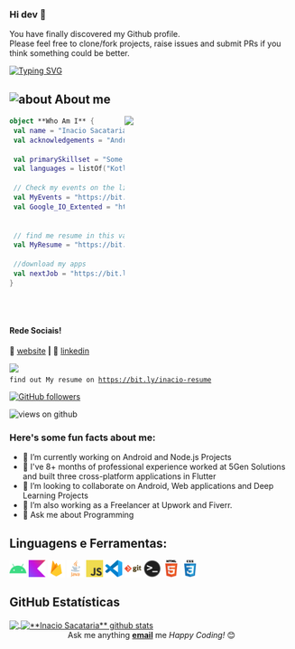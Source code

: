 ### Hi dev 👋
You have finally discovered my Github profile. <br>
Please feel free to clone/fork projects, raise issues and submit PRs if you think something could be better. <br>


[![Typing SVG](https://readme-typing-svg.herokuapp.com?font=Architects+Daughter&color=7AF79A&size=30&lines=It's+Inacio+Sacataria+here!;I'm+a+Android+Developer...;I'm+also+Backend+Develope)](https://git.io/typing-svg)



## <img width="45" alt="about" src="https://raw.github.com/elizarov/elizarov/master/about.png"> About me

<img align="right" width="300" src="https://i2.wp.com/allhtaccess.info/wp-content/uploads/2018/03/programming.gif?fit=1281%2C716&ssl=1" />

```kotlin
object **Who Am I** {
 val name = "Inacio Sacataria"
 val acknowledgements = "Android & Backend Development"
 
 val primarySkillset = "Some Skills"
 val languages = listOf("Kotlin","JavaScript","Java", "C#","few words on dart")
 
 // Check my events on the link bellow
 val MyEvents = "https://bit.ly/itcdev" 
 val Google_IO_Extented = "https://bit.ly/googleioext"
 
 
 // find me resume in this variable
 val MyResume = "https://bit.ly/inacio-resume" 
 
 //download my apps
 val nextJob = "https://bit.ly/younextjob"
}
 
```
[website]: https://bit.ly/inacio-portifolio/
[linkedin]: https://www.linkedin.com/in/inacio-sacataria-606683199/
<br>

#### Rede Sociais!

🏡 [website][website] **|** 
👔 [linkedin][linkedin]

<code><img height="40" src="https://38yzzh31tl41lys151mtjy81-wpengine.netdna-ssl.com/wp-content/uploads/2019/06/wr-resumes-logo.png"> find out My resume on https://bit.ly/inacio-resume</code>

[![GitHub followers](https://img.shields.io/github/followers/Ahmad-shaikh575.svg?style=social&label=Followers)](https://github.com/inaciosacataria?tab=followers)



<img src="https://komarev.com/ghpvc/?username=inacio-sacataria&label=Views&color=brightgreen&style=flat-square" alt="views on github" />

<h3> Here's some fun facts about me: </h3>

- 🔭 I’m currently working on Android and Node.js Projects
- 🌱 I've 8+ months of professional experience worked at 5Gen Solutions and built three cross-platform applications in Flutter
- 👯 I’m looking to collaborate on Android, Web applications and Deep Learning Projects
- 🤔 I’m also working as a Freelancer at Upwork and Fiverr.
- 💬 Ask me about Programming 

## **Linguagens e Ferramentas:**  

<code><img height="30" src="https://raw.githubusercontent.com/github/explore/80688e429a7d4ef2fca1e82350fe8e3517d3494d/topics/android/android.png"></code>
<code><img height="30" src="https://raw.githubusercontent.com/github/explore/80688e429a7d4ef2fca1e82350fe8e3517d3494d/topics/kotlin/kotlin.png"></code>
<code><img height="30" src="https://raw.githubusercontent.com/github/explore/80688e429a7d4ef2fca1e82350fe8e3517d3494d/topics/firebase/firebase.png"></code>
<code><img height="30" src="https://raw.githubusercontent.com/github/explore/80688e429a7d4ef2fca1e82350fe8e3517d3494d/topics/java/java.png"></code>
<code><img height="30" src="https://raw.githubusercontent.com/github/explore/80688e429a7d4ef2fca1e82350fe8e3517d3494d/topics/javascript/javascript.png"></code>
<code><img height="30" src="https://raw.githubusercontent.com/github/explore/80688e429a7d4ef2fca1e82350fe8e3517d3494d/topics/visual-studio-code/visual-studio-code.png"></code>
<code><img height="30" src="https://raw.githubusercontent.com/github/explore/80688e429a7d4ef2fca1e82350fe8e3517d3494d/topics/git/git.png"></code>
<code><img height="30" src="https://raw.githubusercontent.com/github/explore/80688e429a7d4ef2fca1e82350fe8e3517d3494d/topics/terminal/terminal.png"></code>
<code><img height="30" src="https://raw.githubusercontent.com/github/explore/80688e429a7d4ef2fca1e82350fe8e3517d3494d/topics/html/html.png"></code>
<code><img height="30" src="https://raw.githubusercontent.com/github/explore/80688e429a7d4ef2fca1e82350fe8e3517d3494d/topics/css/css.png"></code>


## **GitHub Estatísticas**

<a href="#">
  <img align="center" src="https://github-readme-stats.vercel.app/api/top-langs/?username=inaciosacataria&theme=dracula&hide_langs_below=1" />
</a>

<a href="#">
 <img align="center" src="https://github-readme-stats.vercel.app/api?username=inaciosacataria&show_icons=true&theme=dracula&line_height=27" alt="**Inacio Sacataria** github stats"/>
</a>



<div align="center">
Ask me anything  <a href="mailto:inaciosacataria@gmail.com"><b>email</b></a> me
<i>Happy Coding!</i> 😊
</div>


